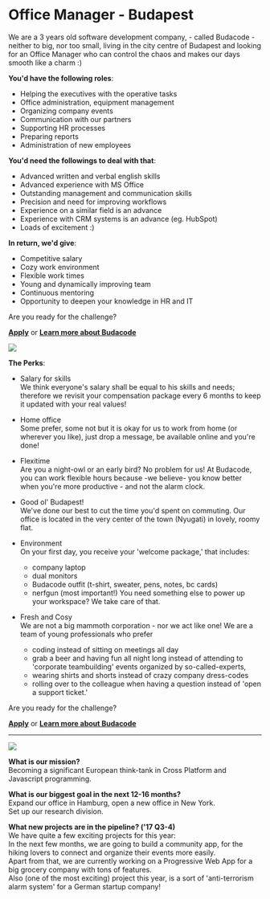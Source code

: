 # Office Manager - Budapest

We are a 3 years old software development company, - called Budacode - neither to big, nor too small, living in the city centre of Budapest and looking for an Office Manager who can control the chaos and makes our days smooth like a charm :)

**You'd have the following roles**:

- Helping the executives with the operative tasks
- Office administration, equipment management
- Organizing company events
- Communication with our partners
- Supporting HR processes
- Preparing reports
- Administration of new employees

**You'd need the followings to deal with that**:

- Advanced written and verbal english skills
- Advanced experience with MS Office
- Outstanding management and communication skills
- Precision and need for improving workflows
- Experience on a similar field is an advance
- Experience with CRM systems is an advance (eg. HubSpot)
- Loads of excitement :)

**In return, we'd give**:

- Competitive salary
- Cozy work environment
- Flexible work times
- Young and dynamically improving team
- Continuous mentoring
- Opportunity to deepen your knowledge in HR and IT


Are you ready for the challenge?

[**Apply**](https://budacode.com/apply) or <a href="https://budacode.com/career" target="_blank">**Learn more about Budacode**</a>

![](https://budacode.github.io/open-positions/assets/images/office1.jpg)

**The Perks**:

- Salary for skills<br/>
We think everyone's salary shall be equal to his skills and needs; therefore we revisit your compensation package every 6 months to keep it updated with your real values!

- Home office<br/>
Some prefer, some not but it is okay for us to work from home (or wherever you like), just drop a message, be available online and you're done!

- Flexitime<br/>
Are you a night-owl or an early bird? No problem for us! At Budacode, you can work flexible hours because -we believe- you know better when you're more productive - and not the alarm clock.

- Good ol' Budapest!<br/>
We've done our best to cut the time you'd spent on commuting.
Our office is located in the very center of the town (Nyugati) in lovely, roomy flat.

- Environment<br/>
  On your first day, you receive your 'welcome package,' that includes:

  - company laptop
  - dual monitors
  - Budacode outfit (t-shirt, sweater, pens, notes, bc cards)
  - nerfgun (most important!)
  You need something else to power up your workspace? We take care of that.

- Fresh and Cosy<br/>
We are not a big mammoth corporation - nor we act like one!
We are a team of young professionals who prefer

  - coding instead of sitting on meetings all day
  - grab a beer and having fun all night long instead of attending to 'corporate teambuilding' events organized by so-called-experts,
  - wearing shirts and shorts instead of crazy company dress-codes
  - rolling over to the colleague when having a question instead of 'open a support ticket.'

Are you ready for the challenge?

[**Apply**](https://budacode.com/apply) or <a href="https://budacode.com/career" target="_blank">**Learn more about Budacode**</a>

---------
![](https://budacode.github.io/open-positions/assets/images/logo-text.svg)

**What is our mission?**<br/>
Becoming a significant European think-tank in Cross Platform and Javascript programming.

**What is our biggest goal in the next 12-16 months?**<br/>
Expand our office in Hamburg, open a new office in New York.<br/>
Set up our research division.

**What new projects are in the pipeline? ('17 Q3-4)**<br/>
We have quite a few exciting projects for this year:<br/>
In the next few months, we are going to build a community app, for the hiking lovers to connect and organize their events more easily.<br/>
Apart from that, we are currently working on a Progressive Web App for a big grocery company with tons of features.<br/>
Also (one of the most exciting) project this year, is a sort of 'anti-terrorism alarm system' for a German startup company!

